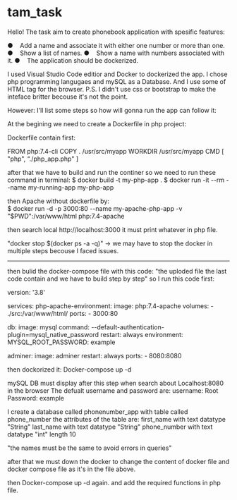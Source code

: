 # tam_task

Hello!
The task aim to create phonebook application with spesific features: 

●    Add a name and associate it with either one number or more than one. 
●    Show a list of names.
●    Show a name with numbers associated with it.
●    The application should be dockerized.

I used Visual Studio Code editior and Docker to dockerized the app. 
I chose php programming langugaes and mySQL as a Database. 
And I use some of HTML tag for the browser. 
P.S. I didn't use css or bootstrap to make the inteface britter becouse it's not the point. 

However: 
I'll list some steps so how will gonna run the app can follow it: 

At the begining we need to create a Dockerfile in php project: 

Dockerfile contain first: 

FROM php:7.4-cli
COPY . /usr/src/myapp
WORKDIR /usr/src/myapp
CMD [ "php", “./php_app.php" ] 

after that we have to build and run the continer so we need to run these command in terminal: 
$ docker build -t my-php-app .
$ docker run -it --rm --name my-running-app my-php-app

then Apache without dockerfile by:  
$ docker run -d -p 3000:80 --name my-apache-php-app -v "$PWD":/var/www/html php:7.4-apache

then search local http://localhost:3000
it must print whatever in php file. 

"docker stop $(docker ps -a -q)" -> we may have to stop the docker in multiple steps becouse I faced issues. 

---------------------


then bulid the docker-compose file with this code: "the uploded file the last code contain and we have to build step by step" 
so I run this code first: 

version: '3.8'

services:
  php-apache-environment:
    image: php:7.4-apache
    volumes:
      - ./src:/var/www/html/
    ports:
      - 3000:80

  db:
        image: mysql
        command: --default-authentication-plugin=mysql_native_password
        restart: always
        environment:
            MYSQL_ROOT_PASSWORD: example


  adminer:
        image: adminer
        restart: always
        ports:
            - 8080:8080


then dockorized it: 
Docker-compose up -d 

mySQL DB must display after this step when search about Localhost:8080 in the browser
The defualt username and password are: 
username: Root
Password: example 

I create a database called phonenumber_app with table called phone_number 
the attributes of the table are: 
first_name with text datatype "String" 
last_name with text datatype "String" 
phone_number with text datatype "int" length 10 

"the names must be the same to avoid errors in queries" 

after that we must down the docker to change the content of docker file and docker compose file as it's in the file above.

then Docker-compose up -d again. 
and add the required functions in php file.



